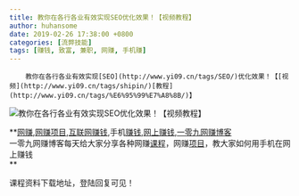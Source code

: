 ```yaml
---
title: 教你在各行各业有效实现SEO优化效果！【视频教程】 
author: huhansome
date: 2019-02-26 17:38:00 +0800
categories: [流弊技能]
tags: [赚钱, 致富, 兼职, 网赚, 手机赚]
---
```



        教你在各行各业有效实现[SEO](http://www.yi09.cn/tags/SEO/)优化效果！【[视频](http://www.yi09.cn/tags/shipin/)[教程](http://www.yi09.cn/tags/%E6%95%99%E7%A8%8B/)】

![教你在各行各业有效实现SEO优化效果！【视频教程】
](http://www.yi09.cn/zb_users/upload/2022/01/20220105200553164138435372263.png)

  
  
  
  

  

  
  
  
  
  
  
  
  
**[网赚](http://www.yi09.cn/tags/%E7%BD%91%E8%B5%9A/),[网赚项目](http://www.yi09.cn/tags/%E7%BD%91%E8%B5%9A%E9%A1%B9%E7%9B%AE/),[互联网赚钱](http://www.yi09.cn/tags/%E4%BA%92%E8%81%94%E7%BD%91%E8%B5%9A%E9%92%B1/),手机[赚钱](http://www.yi09.cn/tags/%E8%B5%9A%E9%92%B1/),[网上赚钱](http://www.yi09.cn/tags/%E7%BD%91%E4%B8%8A%E8%B5%9A%E9%92%B1/),[一零九网赚博客](http://www.yi09.cn/tags/%E4%B8%80%E9%9B%B6%E4%B9%9D%E7%BD%91%E8%B5%9A%E5%8D%9A%E5%AE%A2/)  
一零九网赚博客每天给大家分享各种网赚[课程](http://www.yi09.cn/tags/%E8%AF%BE%E7%A8%8B/)，网赚[项目](http://www.yi09.cn/tags/%E9%A1%B9%E7%9B%AE/)，教大家如何用手机在网上赚钱  
**  
  
  

课程资料下载地址，登陆回复可见！

